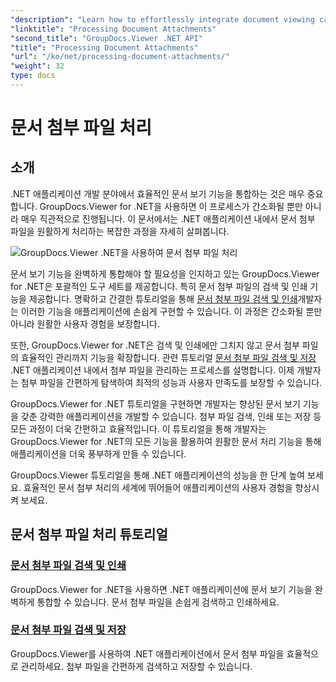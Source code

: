 ```yaml
---
"description": "Learn how to effortlessly integrate document viewing capabilities into your .NET applications using GroupDocs.Viewer. Manage document attachments efficiently."
"linktitle": "Processing Document Attachments"
"second_title": "GroupDocs.Viewer .NET API"
"title": "Processing Document Attachments"
"url": "/ko/net/processing-document-attachments/"
"weight": 32
type: docs
---
```

# 문서 첨부 파일 처리

## 소개

.NET 애플리케이션 개발 분야에서 효율적인 문서 보기 기능을 통합하는 것은 매우 중요합니다. GroupDocs.Viewer for .NET을 사용하면 이 프로세스가 간소화될 뿐만 아니라 매우 직관적으로 진행됩니다. 이 문서에서는 .NET 애플리케이션 내에서 문서 첨부 파일을 원활하게 처리하는 복잡한 과정을 자세히 살펴봅니다.

![GroupDocs.Viewer .NET을 사용하여 문서 첨부 파일 처리](/viewer/processing-document-attachments/image.png)

문서 보기 기능을 완벽하게 통합해야 할 필요성을 인지하고 있는 GroupDocs.Viewer for .NET은 포괄적인 도구 세트를 제공합니다. 특히 문서 첨부 파일의 검색 및 인쇄 기능을 제공합니다. 명확하고 간결한 튜토리얼을 통해 [문서 첨부 파일 검색 및 인쇄](./retrieve-and-print-attachments/)개발자는 이러한 기능을 애플리케이션에 손쉽게 구현할 수 있습니다. 이 과정은 간소화될 뿐만 아니라 원활한 사용자 경험을 보장합니다.

또한, GroupDocs.Viewer for .NET은 검색 및 인쇄에만 그치지 않고 문서 첨부 파일의 효율적인 관리까지 기능을 확장합니다. 관련 튜토리얼 [문서 첨부 파일 검색 및 저장](./retrieve-and-save-attachments/) .NET 애플리케이션 내에서 첨부 파일을 관리하는 프로세스를 설명합니다. 이제 개발자는 첨부 파일을 간편하게 탐색하여 최적의 성능과 사용자 만족도를 보장할 수 있습니다.

GroupDocs.Viewer for .NET 튜토리얼을 구현하면 개발자는 향상된 문서 보기 기능을 갖춘 강력한 애플리케이션을 개발할 수 있습니다. 첨부 파일 검색, 인쇄 또는 저장 등 모든 과정이 더욱 간편하고 효율적입니다. 이 튜토리얼을 통해 개발자는 GroupDocs.Viewer for .NET의 모든 기능을 활용하여 원활한 문서 처리 기능을 통해 애플리케이션을 더욱 풍부하게 만들 수 있습니다.

GroupDocs.Viewer 튜토리얼을 통해 .NET 애플리케이션의 성능을 한 단계 높여 보세요. 효율적인 문서 첨부 처리의 세계에 뛰어들어 애플리케이션의 사용자 경험을 향상시켜 보세요.

## 문서 첨부 파일 처리 튜토리얼
### [문서 첨부 파일 검색 및 인쇄](./retrieve-and-print-attachments/)
GroupDocs.Viewer for .NET을 사용하면 .NET 애플리케이션에 문서 보기 기능을 완벽하게 통합할 수 있습니다. 문서 첨부 파일을 손쉽게 검색하고 인쇄하세요.
### [문서 첨부 파일 검색 및 저장](./retrieve-and-save-attachments/)
GroupDocs.Viewer를 사용하여 .NET 애플리케이션에서 문서 첨부 파일을 효율적으로 관리하세요. 첨부 파일을 간편하게 검색하고 저장할 수 있습니다.